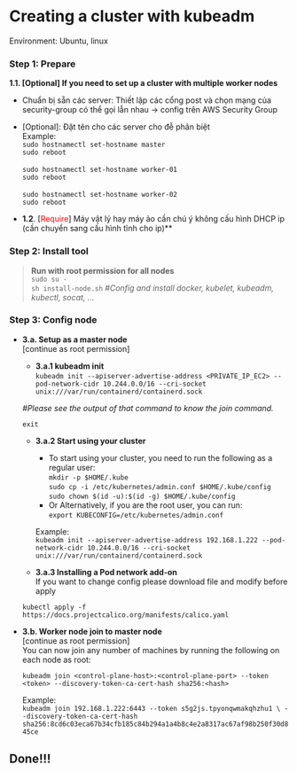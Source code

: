 # **Creating a cluster with kubeadm**
Environment: Ubuntu, linux

### **Step 1: Prepare**

**1.1. [Optional] If you need to set up a cluster with multiple worker nodes<br>**
- Chuẩn bị sẵn các server: Thiết lập các cổng post và chọn mạng của security-group có thể gọi lẫn nhau -> config trên AWS Security Group<br>
-  [Optional]: Đặt tên cho các server cho đễ phân biệt <br>
  Example:<br>
  `sudo hostnamectl set-hostname master`<br>
  `sudo reboot`<br><br>
  `sudo hostnamectl set-hostname worker-01`<br>
  `sudo reboot`<br><br>
  `sudo hostnamectl set-hostname worker-02`<br>
  `sudo reboot`<br>


- **1.2**. [<span style="color:red">Require</span>] Máy vật lý hay máy ảo cần chú ý không cấu hình DHCP ip (cần chuyển sang cấu hình tĩnh cho ip)**

### Step 2: Install tool
 >**Run with root permission for all nodes**<br>
    `sudo su -`
    <br>
    `sh install-node.sh` _#Config and install docker, kubelet, kubeadm, kubectl, socat, ..._

### Step 3: Config node
- **3.a. Setup as a master node** <br>
[continue as root permission] <br>
    - **3.a.1 kubeadm init**<br>
`kubeadm init --apiserver-advertise-address <PRIVATE_IP_EC2> --pod-network-cidr 10.244.0.0/16 --cri-socket unix:///var/run/containerd/containerd.sock`<br>

  _#Please see the output of that command to know the join command._

  `exit`<br>

  - **3.a.2 Start using your cluster**
    - To start using your cluster, you need to run the following as a regular user:<br>
    `mkdir -p $HOME/.kube`<br>
    `sudo cp -i /etc/kubernetes/admin.conf $HOME/.kube/config`<br>
    `sudo chown $(id -u):$(id -g) $HOME/.kube/config`<br>
    - Or Alternatively, if you are the root user, you can run:<br>
    `export KUBECONFIG=/etc/kubernetes/admin.conf`

    Example:<br>
    `kubeadm init --apiserver-advertise-address 192.168.1.222 --pod-network-cidr 10.244.0.0/16 --cri-socket unix:///var/run/containerd/containerd.sock`

  - **3.a.3 Installing a Pod network add-on**<br>
  If you want to change config please download file and modify before apply

  `kubectl apply -f https://docs.projectcalico.org/manifests/calico.yaml`

- **3.b. Worker node join to master node** <br>
[continue as root permission] <br>
You can now join any number of machines by running the following on each node as root:

    `kubeadm join <control-plane-host>:<control-plane-port> --token <token> --discovery-token-ca-cert-hash sha256:<hash>`<br>

    Example:<br>
  `kubeadm join 192.168.1.222:6443 --token s5g2js.tpyonqwmakqhzhu1 \
--discovery-token-ca-cert-hash sha256:8cd6c03eca67b34cfb185c84b294a1a4b8c4e2a8317ac67af98b250f30d845ce`

## Done!!!